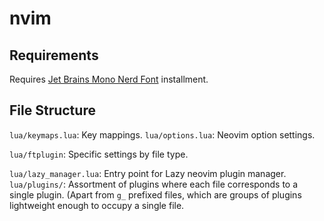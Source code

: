# nvim
## Requirements
Requires [Jet Brains Mono Nerd Font](https://www.nerdfonts.com/font-downloads) installment.

## File Structure
`lua/keymaps.lua`: Key mappings.
`lua/options.lua`: Neovim option settings.

`lua/ftplugin`: Specific settings by file type.

`lua/lazy_manager.lua`: Entry point for Lazy neovim plugin manager.
`lua/plugins/`: Assortment of plugins where each file corresponds to a single plugin. (Apart from `g_` prefixed files, which are groups of plugins lightweight enough to occupy a single file.

